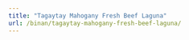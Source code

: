 ```yaml
---
title: "Tagaytay Mahogany Fresh Beef Laguna"
url: /binan/tagaytay-mahogany-fresh-beef-laguna/
---
```

